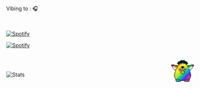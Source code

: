 <br><br> Vibing to : 🎧  </strong></p>

<br>

[![Spotify](https://spotify-readme.sp-xd.vercel.app/api/spotify)](https://open.spotify.com/user/somnathpaul) <br>


[![Spotify](https:///novatorem-rho-swart.vercel.app/api/spotify)](https://open.spotify.com/user/slmkhanahmed)


<br>


<img src="party-furby.gif" align="right" width="60">

<br>

![Stats](https://github-readme-stats.vercel.app/api?username=slmkhanahmed&theme=dark&show_icons=true&bg_color=1a1a1a&icon_color=a0ffff)

<br>
